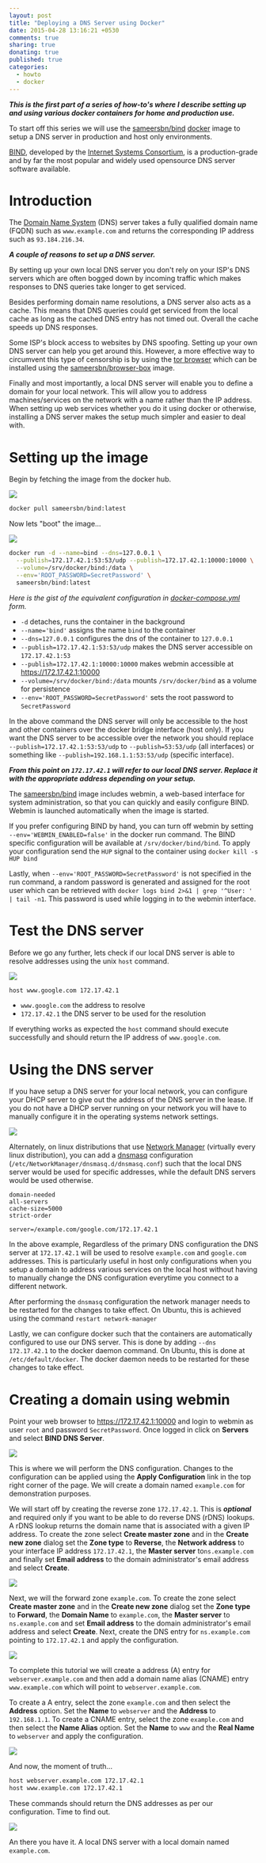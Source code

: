 ```yaml
---
layout: post
title: "Deploying a DNS Server using Docker"
date: 2015-04-28 13:16:21 +0530
comments: true
sharing: true
donating: true
published: true
categories:
  - howto
  - docker
---
```


***This is the first part of a series of how-to's where I describe setting up and using various docker containers for home and production use.***

To start off this series we will use the [sameersbn/bind](https://github.com/sameersbn/docker-bind) [docker](https://www.docker.com/) image to setup a DNS server in production and host only environments.

[BIND](https://www.isc.org/downloads/bind/), developed by the [Internet Systems Consortium](http://www.isc.org/), is a production-grade and by far the most popular and widely used opensource DNS server software available.

<!-- more -->

# Introduction

The [Domain Name System](http://en.wikipedia.org/wiki/Domain_Name_System) (DNS) server takes a fully qualified domain name (FQDN) such as `www.example.com` and returns the corresponding IP address such as `93.184.216.34`.

***A couple of reasons to set up a DNS server.***

By setting up your own local DNS server you don't rely on your ISP's DNS servers which are often bogged down by incoming traffic which makes responses to DNS queries take longer to get serviced.

Besides performing domain name resolutions, a DNS server also acts as a cache. This means that DNS queries could get serviced from the local cache as long as the cached DNS entry has not timed out. Overall the cache speeds up DNS responses.

Some ISP's block access to websites by DNS spoofing. Setting up your own DNS server can help you get around this. However, a more effective way to circumvent this type of censorship is by using the [tor browser](https://www.torproject.org/projects/torbrowser.html.en) which can be installed using the [sameersbn/browser-box](https://github.com/sameersbn/docker-browser-box) image.

Finally and most importantly, a local DNS server will enable you to define a domain for your local network. This will allow you to address machines/services on the network with a name rather than the IP address. When setting up web services whether you do it using docker or otherwise, installing a DNS server makes the setup much simpler and easier to deal with.

# Setting up the image

Begin by fetching the image from the docker hub.

<img src="/images/20150428130638-docker-pull-bind.gif" class="window-generic">

```bash
docker pull sameersbn/bind:latest
```

Now lets "boot" the image...

<img src="/images/20150428130816-docker-run-bind.gif" class="window-generic">

```bash
docker run -d --name=bind --dns=127.0.0.1 \
  --publish=172.17.42.1:53:53/udp --publish=172.17.42.1:10000:10000 \
  --volume=/srv/docker/bind:/data \
  --env='ROOT_PASSWORD=SecretPassword' \
  sameersbn/bind:latest
```

*Here is the gist of the equivalent configuration in [docker-compose.yml](https://gist.github.com/sameersbn/ea4692d9a8ee7accd6b3) form.*

- `-d` detaches, runs the container in the background
- `--name='bind'` assigns the name `bind` to the container
- `--dns=127.0.0.1` configures the dns of the container to `127.0.0.1`
- `--publish=172.17.42.1:53:53/udp` makes the DNS server accessible on `172.17.42.1:53`
- `--publish=172.17.42.1:10000:10000` makes webmin accessible at https://172.17.42.1:10000
- `--volume=/srv/docker/bind:/data` mounts `/srv/docker/bind` as a volume for persistence
- `--env='ROOT_PASSWORD=SecretPassword'` sets the root password to `SecretPassword`


In the above command the DNS server will only be accessible to the host and other containers over the docker bridge interface (host only). If you want the DNS server to be accessible over the network you should replace `--publish=172.17.42.1:53:53/udp` to `--publish=53:53/udp` (all interfaces) or something like `--publish=192.168.1.1:53:53/udp` (specific interface).

***From this point on `172.17.42.1` will refer to our local DNS server. Replace it with the appropriate address depending on your setup.***

The [sameersbn/bind](https://github.com/sameersbn/docker-bind) image includes webmin, a web-based interface for system administration, so that you can quickly and easily configure BIND. Webmin is launched automatically when the image is started.

If you prefer configuring BIND by hand, you can turn off webmin by setting `--env='WEBMIN_ENABLED=false'` in the docker run command. The BIND specific configuration will be available at `/srv/docker/bind/bind`. To apply your configuration send the `HUP` signal to the container using `docker kill -s HUP bind`

Lastly, when `--env='ROOT_PASSWORD=SecretPassword'` is not specified in the run command, a random password is generated and assigned for the root user which can be retrieved with `docker logs bind 2>&1 | grep '^User: ' | tail -n1`. This password is used while logging in to the webmin interface.

# Test the DNS server

Before we go any further, lets check if our local DNS server is able to resolve addresses using the unix `host` command.

<img src="/images/20150428131001-dns-server-test.gif" class="window-generic">

```bash
host www.google.com 172.17.42.1
```

- `www.google.com` the address to resolve
- `172.17.42.1` the DNS server to be used for the resolution

If everything works as expected the `host` command should execute successfully and should return the IP address of `www.google.com`.

# Using the DNS server

If you have setup a DNS server for your local network, you can configure your DHCP server to give out the address of the DNS server in the lease. If you do not have a DHCP server running on your network you will have to manually configure it in the operating systems network settings.

<img src="/images/20150428131129-dns-network-configuration.gif" class="window-generic">

Alternately, on linux distributions that use [Network Manager](https://wiki.gnome.org/Projects/NetworkManager) (virtually every linux distribution), you can add a [dnsmasq](http://www.thekelleys.org.uk/dnsmasq/doc.html) configuration (`/etc/NetworkManager/dnsmasq.d/dnsmasq.conf`) such that the local DNS server would be used for specific addresses, while the default DNS servers would be used otherwise.

```
domain-needed
all-servers
cache-size=5000
strict-order

server=/example.com/google.com/172.17.42.1
```

In the above example, Regardless of the primary DNS configuration the DNS server at `172.17.42.1` will be used to resolve `example.com` and `google.com` addresses. This is particularly useful in host only configurations when you setup a domain to address various services on the local host without having to manually change the DNS configuration everytime you connect to a different network.

After performing the `dnsmasq` configuration the network manager needs to be restarted for the changes to take effect. On Ubuntu, this is achieved using the command `restart network-manager`

Lastly, we can configure docker such that the containers are automatically configured to use our DNS server. This is done by adding `--dns 172.17.42.1` to the docker daemon command. On Ubuntu, this is done at `/etc/default/docker`. The docker daemon needs to be restarted for these changes to take effect.

# Creating a domain using webmin

Point your web browser to https://172.17.42.1:10000 and login to webmin as user `root` and password `SecretPassword`. Once logged in click on **Servers** and select **BIND DNS Server**.

<img src="/images/20150428131223-webmin-login.gif" class="window-firefox">

This is where we will perform the DNS configuration. Changes to the configuration can be applied using the **Apply Configuration** link in the top right corner of the page. We will create a domain named `example.com` for demonstration purposes.

We will start off by creating the reverse zone `172.17.42.1`. This is ***optional*** and required only if you want to be able to do reverse DNS (rDNS) lookups. A rDNS lookup returns the domain name that is associated with a given IP address. To create the zone select **Create master zone** and in the **Create new zone** dialog set the **Zone type** to **Reverse**, the **Network address** to your interface IP address `172.17.42.1`, the **Master server** to`ns.example.com` and finally set **Email address** to the domain administrator's email address and select **Create**.

<img src="/images/20150428131314-webmin-bind-reverse-zone.gif" class="window-firefox">

Next, we will the forward zone `example.com`. To create the zone select **Create master zone** and in the **Create new zone** dialog set the **Zone type** to **Forward**, the **Domain Name** to `example.com`, the **Master server** to `ns.example.com` and set **Email address** to the domain administrator's email address and select **Create**. Next, create the DNS entry for `ns.example.com` pointing to `172.17.42.1` and apply the configuration.

<img src="/images/20150428131339-webmin-bind-forward-zone.gif" class="window-firefox">

To complete this tutorial we will create a address (A) entry for `webserver.example.com` and then add a domain name alias (CNAME) entry `www.example.com` which will point to `webserver.example.com`.

To create a A entry, select the zone `example.com` and then select the **Address** option. Set the **Name** to `webserver` and the **Address** to `192.168.1.1`. To create a CNAME entry, select the zone `example.com` and then select the **Name Alias** option. Set the **Name** to `www` and the **Real Name** to `webserver` and apply the configuration.

<img src="/images/20150428131424-webmin-bind-sample-entries.gif" class="window-firefox">

And now, the moment of truth...

```bash
host webserver.example.com 172.17.42.1
host www.example.com 172.17.42.1
```

These commands should return the DNS addresses as per our configuration. Time to find out.

<img src="/images/20150428131518-dns-server-test2.gif" class="window-generic">

An there you have it. A local DNS server with a local domain named `example.com`.

